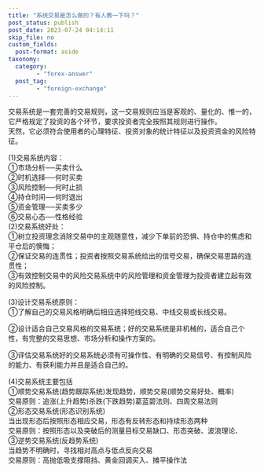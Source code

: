 ```yaml
---
title: "系统交易是怎么做的？有人教一下吗？"
post_status: publish
post_date: 2023-07-24 04:14:11
skip_file: no
custom_fields: 
  post-format: aside
taxonomy:
  category:
        - "forex-answer"
  post_tag:
        - "foreign-exchange"
---
```


交易系统是一套完善的交易规则，这一交易规则应当是客观的、量化的、惟一的，它严格规定了投资的各个环节，要求投资者完全按照其规则进行操作。  
天然，它必须符合使用者的心理特征、投资对象的统计特征以及投资资金的风险特征。

(1)交易系统内容：  
①市场分析──买卖什么  
②时机选择──何时买卖  
③风险控制──何时止损  
④持仓时间──何时退出  
⑤资金管理──买卖多少  
⑥交易心态──性格经验  
(2)交易系统好处：  
①树立投资理念消除交易中的主观随意性，减少下单前的恐惧、持仓中的焦虑和平仓后的懊悔；  
②保证交易的连贯性；投资者按照交易系统给出的信号交易，确保交易思路的连贯性；  
③有效控制交易中的风险交易系统中的风险管理和资金管理为投资者建立起有效的风险控制。

(3)设计交易系统原则：  
①了解自己的交易风格明确后相应选择短线交易、中线交易或长线交易。

②设计适合自己交易风格的交易系统；好的交易系统是非机械的，适合自己个性，有完整的交易思想、市场分析和操作方案的。

③评估交易系统好的交易系统必须有可操作性、有明确的交易信号、有控制风险的能力、有获利能力并且是适合自己的。

(4)交易系统主要包括  
①顺势交易系统(趋势跟踪系统)发现趋势，顺势交易(顺势交易好处、概率)  
交易原则：追涨(上升趋势)杀跌(下跌趋势)葛蓝碧法则、四周交易法则  
②形态交易系统(形态识别系统)  
当出现形态后按照形态相应交易，形态有反转形态和持续形态两种  
交易原则：按照形态以及突破后的测量目标交易缺口、形态突破、波浪理论、  
③逆势交易系统(反趋势系统)  
当趋势不明确时，寻找相对高点与低点反向交易  
交易原则：高抛低吸支撑阻挡、黄金回调买入、摊平操作法
